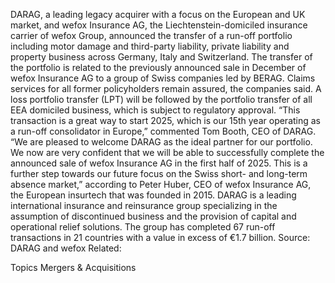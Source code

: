 DARAG, a leading legacy acquirer with a focus on the European and UK market, and wefox Insurance AG, the Liechtenstein-domiciled insurance carrier of wefox Group, announced the transfer of a run-off portfolio including motor damage and third-party liability, private liability and property business across Germany, Italy and Switzerland.
The transfer of the portfolio is related to the previously announced sale in December of wefox Insurance AG to a group of Swiss companies led by BERAG.
Claims services for all former policyholders remain assured, the companies said.
A loss portfolio transfer (LPT) will be followed by the portfolio transfer of all EEA domiciled business, which is subject to regulatory approval.
“This transaction is a great way to start 2025, which is our 15th year operating as a run-off consolidator in Europe,” commented Tom Booth, CEO of DARAG.
“We are pleased to welcome DARAG as the ideal partner for our portfolio. We now are very confident that we will be able to successfully complete the announced sale of wefox Insurance AG in the first half of 2025. This is a further step towards our future focus on the Swiss short- and long-term absence market,” according to Peter Huber, CEO of wefox Insurance AG, the European insurtech that was founded in 2015.
DARAG is a leading international insurance and reinsurance group specializing in the assumption of discontinued business and the provision of capital and operational relief solutions. The group has completed 67 run-off transactions in 21 countries with a value in excess of €1.7 billion.
Source: DARAG and wefox
Related:

Topics
Mergers & Acquisitions
